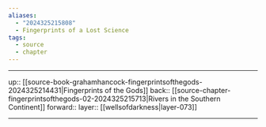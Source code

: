```yaml
---
aliases:
  - "2024325215808"
  - Fingerprints of a Lost Science
tags:
  - source
  - chapter
---
```




***

up:: [[source-book-grahamhancock-fingerprintsofthegods-2024325214431|Fingerprints of the Gods]]
back:: [[source-chapter-fingerprintsofthegods-02-2024325215713|Rivers in the Southern Continent]]
forward:: 
layer:: [[wellsofdarkness|layer-073]]

***
